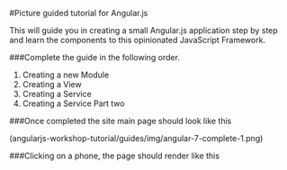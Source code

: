 #Picture guided tutorial for Angular.js

This will guide you in creating a small Angular.js application step by step and learn the components to this opinionated JavaScript Framework.

###Complete the guide in the following order.

1. Creating a new Module
2. Creating a View
3. Creating a Service
4. Creating a Service Part two

###Once completed the site main page should look like this

(angularjs-workshop-tutorial/guides/img/angular-7-complete-1.png)

###Clicking on a phone, the page should render like this
